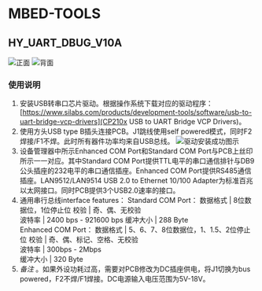 ﻿# MBED-TOOLS

## HY_UART_DBUG_V10A
![正面](https://github.com/xxxlzjxxx/MBED-TOOLS/blob/master/DOC/HY_UART_DBUG_V10A-TOP.png)
![背面](https://github.com/xxxlzjxxx/MBED-TOOLS/blob/master/DOC/HY_UART_DBUG_V10A-BOTTOM.png)

### 使用说明
1. 安装USB转串口芯片驱动。根据操作系统下载对应的驱动程序：[https://www.silabs.com/products/development-tools/software/usb-to-uart-bridge-vcp-drivers](CP210x USB to UART Bridge VCP Drivers)。
2. 使用方头USB type B插头连接PCB。J1跳线使用self powered模式，同时F2焊接/F1不焊。此时所有器件功率均来自USB总线。
![驱动安装成功图示](https://github.com/xxxlzjxxx/MBED-TOOLS/blob/master/DOC/LAN9514-CP2105.png)
3. 设备管理器中所示Enhanced COM Port和Standard COM Port与PCB上丝印所示一一对应。其中Standard COM Port提供TTL电平的串口通信排针与DB9公头插座的232电平的串口通信插座。Enhanced COM Port提供RS485通信插座。LAN9512/LAN9514 USB 2.0 to Ethernet 10/100 Adapter为标准百兆以太网接口。同时PCB提供3个USB2.0速率的接口。
4. 通用串行总线interface features：
Standard COM Port：
数据格式 | 8位数据位，1位停止位 
校验     | 奇、偶、无校验       
波特率   | 2400 bps - 921600 bps
缓冲大小 | 288 Byte             
Enhanced COM Port：
数据格式 | 5、6、7、8位数据位，1、1.5、2位停止位 
校验     | 奇、偶、标记、空格、无校验            
波特率   | 300bps - 2Mbps                        
缓冲大小 | 320 Byte              
5. _备注_ 。如果外设功耗过高，需要对PCB修改为DC插座供电，将J1切换为bus powered，F2不焊/F1焊接。DC电源输入电压范围为5V-18V。